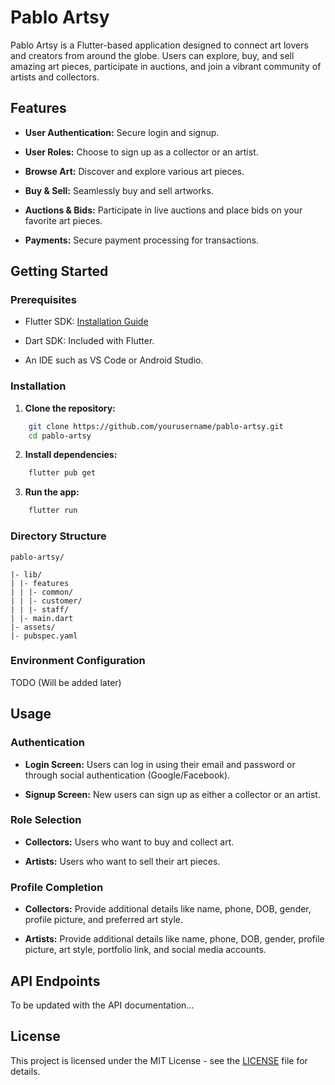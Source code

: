 
  

# Pablo Artsy

  

Pablo Artsy is a Flutter-based application designed to connect art lovers and creators from around the globe. Users can explore, buy, and sell amazing art pieces, participate in auctions, and join a vibrant community of artists and collectors.

  

## Features

  

-  **User Authentication:** Secure login and signup.

-  **User Roles:** Choose to sign up as a collector or an artist.

-  **Browse Art:** Discover and explore various art pieces.

-  **Buy & Sell:** Seamlessly buy and sell artworks.

-  **Auctions & Bids:** Participate in live auctions and place bids on your favorite art pieces.

-  **Payments:** Secure payment processing for transactions.

  

## Getting Started

  

### Prerequisites

  

- Flutter SDK: [Installation Guide](https://flutter.dev/docs/get-started/install)

- Dart SDK: Included with Flutter.

- An IDE such as VS Code or Android Studio.

  

### Installation

  

1.  **Clone the repository:**

```bash
	git clone https://github.com/yourusername/pablo-artsy.git
	cd pablo-artsy
```

2.  **Install dependencies:**

```bash
	flutter pub get
```

3.  **Run the app:**

```bash
	flutter run
```

  

### Directory Structure

```
pablo-artsy/

|- lib/
| |- features
| | |- common/
| | |- customer/
| | |- staff/
| |- main.dart
|- assets/
|- pubspec.yaml
```

### Environment Configuration

TODO (Will be added later)
  
## Usage

  

### Authentication

  

-  **Login Screen:** Users can log in using their email and password or through social authentication (Google/Facebook).

-  **Signup Screen:** New users can sign up as either a collector or an artist.

  

### Role Selection

  

-  **Collectors:** Users who want to buy and collect art.

-  **Artists:** Users who want to sell their art pieces.

  

### Profile Completion

  

-  **Collectors:** Provide additional details like name, phone, DOB, gender, profile picture, and preferred art style.

-  **Artists:** Provide additional details like name, phone, DOB, gender, profile picture, art style, portfolio link, and social media accounts.

  

## API Endpoints

  

To be updated with the API documentation...
 

## License

This project is licensed under the MIT License - see the [LICENSE](./LICENSE) file for details.
